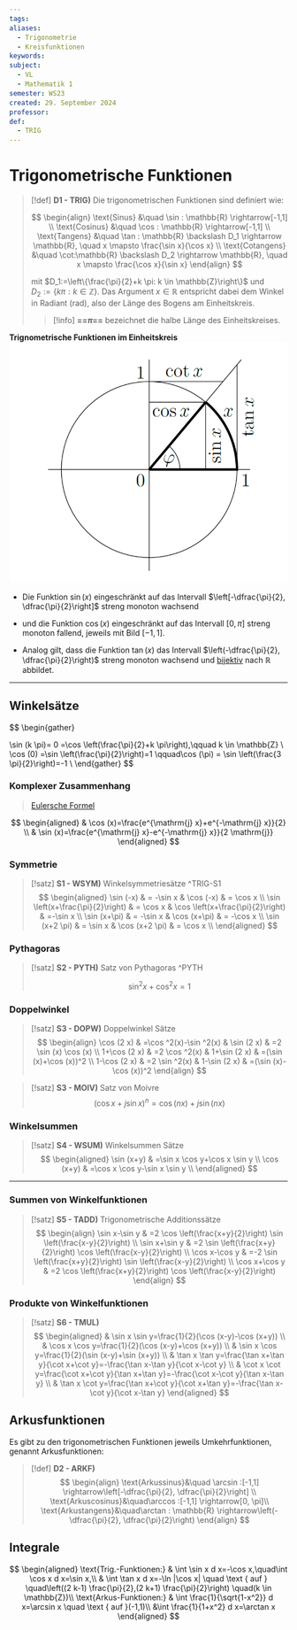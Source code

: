 ```yaml
---
tags: 
aliases:
  - Trigonometrie
  - Kreisfunktionen
keywords: 
subject:
  - VL
  - Mathematik 1
semester: WS23
created: 29. September 2024
professor: 
def:
  - TRIG
---
```

 

# Trigonometrische Funktionen

> [!def] **D1 - TRIG)** Die trigonometrischen Funktionen sind definiert wie:
> 
> $$
> \begin{align}
> \text{Sinus} &\quad \sin : \mathbb{R} \rightarrow[-1,1] \\
> \text{Cosinus} &\quad \cos : \mathbb{R} \rightarrow[-1,1]  \\
> \text{Tangens} &\quad \tan : \mathbb{R} \backslash D_1 \rightarrow \mathbb{R}, \quad x \mapsto \frac{\sin x}{\cos x} \\
> \text{Cotangens} &\quad \cot:\mathbb{R} \backslash D_2 \rightarrow \mathbb{R}, \quad x \mapsto \frac{\cos x}{\sin x}
> \end{align}
> $$
> 
> mit $D_1:=\left\{\frac{\pi}{2}+k \pi: k \in \mathbb{Z}\right\}$ und $D_2:=\{k \pi: k \in \mathbb{Z}\}$.
> Das Argument $x \in \mathbb{R}$ entspricht dabei dem Winkel in Radiant (rad), also der Länge des Bogens am Einheitskreis.
> > [!info] **==$\pi$==** bezeichnet die halbe Länge des Einheitskreises.

**Trignometrische Funktionen im Einheitskreis**
![invert_dark|500](assets/Einheitskreis.png)

- Die Funktion $\sin(x)$ eingeschränkt auf das Intervall $\left[-\dfrac{\pi}{2}, \dfrac{\pi}{2}\right]$ streng monoton wachsend
- und die Funktion $\cos (x)$ eingeschränkt auf das Intervall $[0, \pi]$ streng monoton fallend, jeweils mit Bild $[-1,1]$. 

- Analog gilt, dass die Funktion $\tan (x)$ das Intervall $\left(-\dfrac{\pi}{2}, \dfrac{\pi}{2}\right)$ streng monoton wachsend und [bijektiv](Algebra/Abbild.md) nach $\mathbb{R}$ abbildet.

---

## Winkelsätze

$$
\begin{gather}

\sin (k \pi)= 0 =\cos \left(\frac{\pi}{2}+k \pi\right),\qquad k \in \mathbb{Z} \\
\cos (0) =\sin \left(\frac{\pi}{2}\right)=1 \qquad\cos (\pi) = \sin \left(\frac{3 \pi}{2}\right)=-1 \\
\end{gather}
$$

### Komplexer Zusammenhang

> [Eulersche Formel](Analysis/Eulersche%20Formel.md)

$$
\begin{aligned}
& \cos (x)=\frac{e^{\mathrm{j} x}+e^{-\mathrm{j} x}}{2} \\
& \sin (x)=\frac{e^{\mathrm{j} x}-e^{-\mathrm{j} x}}{2 \mathrm{j}}
\end{aligned}
$$

### Symmetrie

> [!satz] **S1 - WSYM)** Winkelsymmetriesätze ^TRIG-S1
> $$
> \begin{aligned}
> \sin (-x) & =  -\sin x & \cos (-x) & = \cos x \\
> \sin \left(x+\frac{\pi}{2}\right) & = \cos x & \cos \left(x+\frac{\pi}{2}\right) & =-\sin x \\
> \sin (x+\pi) & = -\sin x & \cos (x+\pi) & = -\cos x \\
> \sin (x+2 \pi) & = \sin x & \cos (x+2 \pi) & = \cos x \\
> \end{aligned}
> $$

### Pythagoras

> [!satz] **S2 - PYTH)** Satz von Pythagoras ^PYTH
>
>$$\sin ^{2} x+\cos ^{2} x=1$$

### Doppelwinkel

> [!satz] **S3 - DOPW)** Doppelwinkel Sätze
> $$
> \begin{align} 
> \cos (2 x) & =\cos ^2(x)-\sin ^2(x) & \sin (2 x) & =2 \sin (x) \cos (x) \\
> 1+\cos (2 x) & =2 \cos ^2(x) & 1+\sin (2 x) & =(\sin (x)+\cos (x))^2 \\
> 1-\cos (2 x) & =2 \sin ^2(x) & 1-\sin (2 x) & =(\sin (x)-\cos (x))^2
> \end{align} 
> $$

> [!satz] **S3 - MOIV)** Satz von Moivre
> $$(\cos x + j\sin x)^{n} = \cos(nx)+j\sin(nx)$$

### Winkelsummen

> [!satz] **S4 - WSUM)** Winkelsummen Sätze
> $$
> \begin{aligned}
> \sin (x+y) & =\sin x \cos y+\cos x \sin y \\
> \cos (x+y) & =\cos x \cos y-\sin x \sin y \\
> \end{aligned}
> $$

---

### Summen von Winkelfunktionen

> [!satz] **S5 - TADD)** Trigonometrische Additionssätze
> $$
> \begin{align}
> \sin x-\sin y & =2 \cos \left(\frac{x+y}{2}\right) \sin \left(\frac{x-y}{2}\right) \\
> \sin x+\sin y & =2 \sin \left(\frac{x+y}{2}\right) \cos \left(\frac{x-y}{2}\right) \\
> \cos x-\cos y & =-2 \sin \left(\frac{x+y}{2}\right) \sin \left(\frac{x-y}{2}\right) \\
> \cos x+\cos y & =2 \cos \left(\frac{x+y}{2}\right) \cos \left(\frac{x-y}{2}\right)
> \end{align}
> $$

### Produkte von Winkelfunktionen

> [!satz] **S6 - TMUL)**
> $$
> \begin{aligned}
> & \sin x \sin y=\frac{1}{2}(\cos (x-y)-\cos (x+y)) \\
> & \cos x \cos y=\frac{1}{2}(\cos (x-y)+\cos (x+y)) \\
> & \sin x \cos y=\frac{1}{2}(\sin (x-y)+\sin (x+y)) \\
> & \tan x \tan y=\frac{\tan x+\tan y}{\cot x+\cot y}=-\frac{\tan x-\tan y}{\cot x-\cot y} \\
> & \cot x \cot y=\frac{\cot x+\cot y}{\tan x+\tan y}=-\frac{\cot x-\cot y}{\tan x-\tan y} \\
> & \tan x \cot y=\frac{\tan x+\cot y}{\cot x+\tan y}=-\frac{\tan x-\cot y}{\cot x-\tan y}
> \end{aligned}
> $$

## Arkusfunktionen

Es gibt zu den trigonometrischen Funktionen jeweils Umkehrfunktionen, genannt Arkusfunktionen:

> [!def] **D2 - ARKF)** 
> $$
> \begin{align}
> \text{Arkussinus}&\quad \arcsin :[-1,1] \rightarrow\left[-\dfrac{\pi}{2}, \dfrac{\pi}{2}\right] \\
> \text{Arkuscosinus}&\quad\arccos :[-1,1] \rightarrow[0, \pi]\\
> \text{Arkustangens}&\quad\arctan : \mathbb{R} \rightarrow\left(-\dfrac{\pi}{2}, \dfrac{\pi}{2}\right)
> \end{align}
> $$

## Integrale

$$
\begin{aligned}
\text{Trig.-Funktionen:} & \int \sin x d x=-\cos x,\quad\int \cos x d x=\sin x,\\
& \int \tan x d x=-\ln |\cos x| \quad \text { auf } \quad\left((2 k-1) \frac{\pi}{2},(2 k+1) \frac{\pi}{2}\right) \quad(k \in \mathbb{Z})\\
\text{Arkus-Funktionen:} &  \int \frac{1}{\sqrt{1-x^2}} d x=\arcsin x \quad \text { auf }(-1,1)\\
&\int \frac{1}{1+x^2} d x=\arctan x
\end{aligned}
$$

